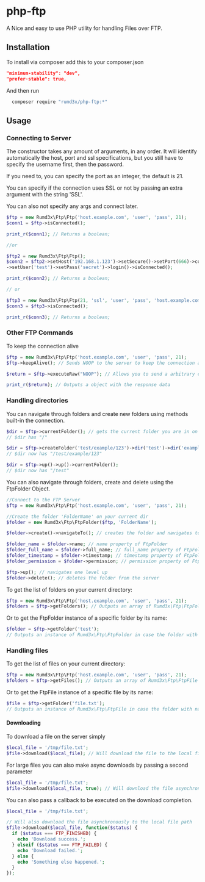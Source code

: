 # php-ftp
A Nice and easy to use PHP utility for handling Files over FTP.


## Installation
To install via composer add this to your composer.json
```json
"minimum-stability": "dev",
"prefer-stable": true,
```
And then run
```sh
  composer require "rumd3x/php-ftp:*"
```

## Usage
### Connecting to Server
The constructor takes any amount of arguments, in any order. It will identify automatically the host, port and ssl specifications, but you still have to specify the username first, then the password.

If you need to, you can specify the port as an integer, the default is 21.

You can specify if the connection uses SSL or not by passing an extra argument with the string 'SSL'.

You can also not specify any args and connect later.
```php
$ftp = new Rumd3x\Ftp\Ftp('host.example.com', 'user', 'pass', 21);
$conn1 = $ftp->isConnected(); 

print_r($conn1); // Returns a boolean;

//or

$ftp2 = new Rumd3x\Ftp\Ftp();
$conn2 = $ftp2->setHost('192.168.1.123')->setSecure()->setPort(666)->connect()
->setUser('test')->setPass('secret')->login()->isConnected();

print_r($conn2); // Returns a boolean;

// or 

$ftp3 = new Rumd3x\Ftp\Ftp(21, 'ssl', 'user', 'pass', 'host.example.com');
$conn3 = $ftp3->isConnected(); 

print_r($conn3); // Returns a boolean;
```

### Other FTP Commands
To keep the connection alive
```php
$ftp = new Rumd3x\Ftp\Ftp('host.example.com', 'user', 'pass', 21);
$ftp->keepAlive(); // Sends NOOP to the server to keep the connection alive

$return = $ftp->executeRaw("NOOP"); // Allows you to send a arbitrary commands to the server 

print_r($return); // Outputs a object with the response data
```

### Handling directories
You can navigate through folders and create new folders using methods built-in the connection.
```php
$dir = $ftp->currentFolder(); // gets the current folder you are in on the server 
// $dir has "/"

$dir = $ftp->createFolder('test/example/123')->dir('test')->dir('example/123')->currentFolder();
// $dir now has "/test/example/123"

$dir = $ftp->up()->up()->currentFolder();
// $dir now has "/test"
```

You can also navigate through folders, create and delete using the FtpFolder Object.
```php
//Connect to the FTP Server
$ftp = new Rumd3x\Ftp\Ftp('host.example.com', 'user', 'pass', 21);

//Create the folder 'FolderName' on your current dir
$folder = new Rumd3x\Ftp\FtpFolder($ftp, 'FolderName');

$folder->create()->navigateTo(); // creates the folder and navigates to it

$folder_name = $folder->name; // name property of FtpFolder 
$folder_full_name = $folder->full_name; // full_name property of FtpFolder 
$folder_timestamp = $folder->timestamp; // timestamp property of FtpFolder 
$folder_permission = $folder->permission; // permission property of FtpFolder 

$ftp->up(); // navigates one level up
$folder->delete(); // deletes the folder from the server
```

To get the list of folders on your current directory:
```php
$ftp = new Rumd3x\Ftp\Ftp('host.example.com', 'user', 'pass', 21);
$folders = $ftp->getFolders(); // Outputs an array of Rumd3x\Ftp\FtpFolder
```

Or to get the FtpFolder instance of a specific folder by its name:
```php
$folder = $ftp->getFolder('test'); 
// Outputs an instance of Rumd3x\Ftp\FtpFolder in case the folder with name 'test' exists in the current directory
```

### Handling files 

To get the list of files on your current directory:
```php
$ftp = new Rumd3x\Ftp\Ftp('host.example.com', 'user', 'pass', 21);
$folders = $ftp->getFiles(); // Outputs an array of Rumd3x\Ftp\FtpFile
```
Or to get the FtpFile instance of a specific file by its name:
```php
$file = $ftp->getFolder('file.txt'); 
// Outputs an instance of Rumd3x\Ftp\FtpFile in case the folder with name 'file.txt' exists in the current directory
```

#### Downloading

To download a file on the server simply
```php
$local_file = '/tmp/file.txt';
$file->download($local_file); // Will download the file to the local file path
```

For large files you can also make async downloads by passing a second parameter
```php
$local_file = '/tmp/file.txt';
$file->download($local_file, true); // Will download the file asynchronously to the local file path 
```

You can also pass a callback to be executed on the download completion.
```php
$local_file = '/tmp/file.txt';

// Will also download the file asynchronously to the local file path 
$file->download($local_file, function($status) {
  if ($status === FTP_FINISHED) {
    echo 'Download success.';
  } elseif ($status === FTP_FAILED) {
    echo 'Download failed.';
  } else {
    echo 'Something else happened.';
  }
}); 
```

